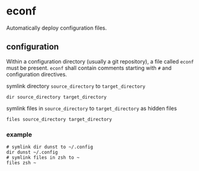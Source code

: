 # econf
Automatically deploy configuration files.

## configuration
Within a configuration directory (usually a git repository), a file called
`econf` must be present. `econf` shall contain comments starting with `#`
and configuration directives.

symlink directory `source_directory` to `target_directory`

`dir source_directory target_directory`

symlink files in `source_directory` to `target_directory` as hidden files

`files source_directory target_directory`

### example
```
# symlink dir dunst to ~/.config
dir dunst ~/.config
# symlink files in zsh to ~
files zsh ~
```
